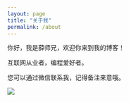 ```yaml
---
layout: page
title: "关于我"
permalink: /about
---
```


你好，我是薛师兄，欢迎你来到我的博客！

互联网从业者，编程爱好者。

您可以通过微信联系我，记得备注来意哦。

<img src="https://user-images.githubusercontent.com/31175877/147384892-ca903071-8592-4105-b145-7be2bb1f2b95.png">
